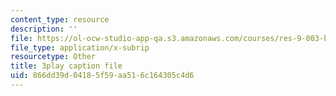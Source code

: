```yaml
---
content_type: resource
description: ''
file: https://ol-ocw-studio-app-qa.s3.amazonaws.com/courses/res-9-003-brains-minds-and-machines-summer-course-summer-2015/866dd39d04185f59aa516c164305c4d6_zHa-n2M7Bj8.vtt
file_type: application/x-subrip
resourcetype: Other
title: 3play caption file
uid: 866dd39d-0418-5f59-aa51-6c164305c4d6
---
```

